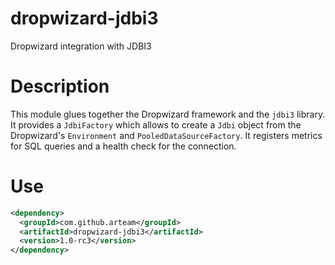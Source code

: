 # dropwizard-jdbi3
Dropwizard integration with JDBI3

# Description

This module glues together the Dropwizard framework and the `jdbi3` library. It provides a `JdbiFactory` which allows
to create a `Jdbi` object from the Dropwizard's `Environment` and `PooledDataSourceFactory`. It registers metrics 
for SQL queries and a health check for the connection.

# Use

```xml
<dependency>
  <groupId>com.github.arteam</groupId>
  <artifactId>dropwizard-jdbi3</artifactId>
  <version>1.0-rc3</version>
</dependency>
```
